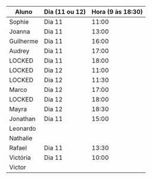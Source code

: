 | Aluno     | Dia (11 ou 12) | Hora (9 às 18:30) |
| --------- | -------------- | -------------- |
| Sophie    |  Dia 11 |  11:00    |
| Joanna    | Dia 11  |  13:00    |
| Guilherme | Dia 11  |  16:00    |
| Audrey    | Dia 11  |  17:00    |
| LOCKED    | Dia 11  |  18:00    |
| LOCKED    | Dia 12  |  11:00    |
| LOCKED    | Dia 12  |  11:30    |
| Marco     | Dia 12  |  17:00    |
| LOCKED    | Dia 12  |  18:00    |
| Mayra     | Dia 12  |  18:30    |
| Jonathan  | Dia 11  |  15:00    |
| Leonardo  |         |           |
| Nathalie  |         |           |
| Rafael    | Dia 11  |  13:30    |
| Victória  | Dia 11  |  10:00    |
| Victor    |         |           |
